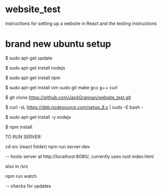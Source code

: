 # website_test
instructions for setting up a website in React and the testing instructions

# brand new ubuntu setup
$ sudo apt-get update

$ sudo apt-get install nodejs

$ sudo apt-get install npm

$ sudo apt-get install vim sudo git make gcc g++ curl

$ git clone https://github.com/JackGrannan/website_test.git

$ curl -sL https://deb.nodesource.com/setup_8.x | sudo -E bash -

$ sudo apt-get install -y nodejs

$ npm install

TO RUN SERVER:

cd src (react folder)
npm run server-dev

-- hosts server at http://localhost:8080/, currently uses root index.html

also in /src

npm run watch

-- checks for updates
